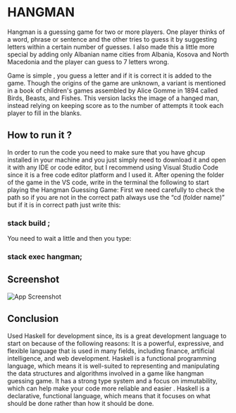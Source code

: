 # HANGMAN
Hangman is a guessing game for two or more players. One player thinks of a word, phrase or sentence and the other tries to guess it by suggesting letters within a certain number of guesses. I also made this a little more special by adding only Albanian name cities from Albania, Kosova and North Macedonia and the player can guess to 7 letters wrong.

Game is simple , you guess a letter and if it is correct it is added to the game.
Though the origins of the game are unknown, a variant is mentioned in a book of children's games assembled by Alice Gomme in 1894 called Birds, Beasts, and Fishes. This version lacks the image of a hanged man, instead relying on keeping score as to the number of attempts it took each player to fill in the blanks.

## How to run it ?

In order to run the code you need to make sure that you have ghcup installed in your machine and you just simply need to download it and open it with any IDE or code editor, but I recommend using Visual Studio Code since it is a free code editor platform and I used it. After opening the folder of the game in the VS code, write in the terminal the following to start playing the Hangman Guessing Game:
First we need carefully to check the path so if you are not in the correct path always use the “cd (folder name)” but if it is in correct path just write this:
### stack build ; 
You need to wait a little and then you type:
### stack exec hangman;



## Screenshot

![App Screenshot](https://i.imgur.com/8SNGyTQ.png)

## Conclusion
Used Haskell for development since, its is a great development language to start on because of the following reasons:
 It is a powerful, expressive, and flexible language that is used in many fields, including finance, artificial intelligence, and web development. 
Haskell is a functional programming language, which means it is well-suited to representing and manipulating the data structures and algorithms involved in a game like hangman guessing game.
It has a strong type system and a focus on immutability, which can help make your code more reliable and easier .
Haskell is a declarative, functional language, which means that it focuses on what should be done rather than how it should be done. 


